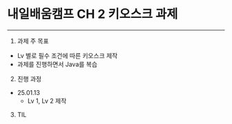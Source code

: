 # 내일배움캠프 CH 2 키오스크 과제
---
1. 과제 주 목표
+ Lv 별로 필수 조건에 따른 키오스크 제작
+ 과제를 진행하면서 Java를 복습
2. 진행 과정
+ 25.01.13
    + Lv 1, Lv 2 제작
3. TIL
